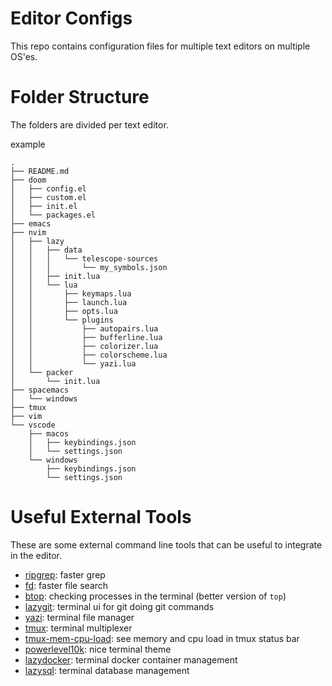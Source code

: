 # Editor Configs
This repo contains configuration files for multiple text editors on multiple OS'es.

# Folder Structure
The folders are divided per text editor.<br>

example
``` text
.
├── README.md
├── doom
│   ├── config.el
│   ├── custom.el
│   ├── init.el
│   └── packages.el
├── emacs
├── nvim
│   ├── lazy
│   │   ├── data
│   │   │   └── telescope-sources
│   │   │       └── my_symbols.json
│   │   ├── init.lua
│   │   └── lua
│   │       ├── keymaps.lua
│   │       ├── launch.lua
│   │       ├── opts.lua
│   │       └── plugins
│   │           ├── autopairs.lua
│   │           ├── bufferline.lua
│   │           ├── colorizer.lua
│   │           ├── colorscheme.lua
│   │           └── yazi.lua
│   └── packer
│       └── init.lua
├── spacemacs
│   └── windows
├── tmux
├── vim
└── vscode
    ├── macos
    │   ├── keybindings.json
    │   └── settings.json
    └── windows
        ├── keybindings.json
        └── settings.json
```

# Useful External Tools
These are some external command line tools that can be useful to integrate in the editor.

- [ripgrep](https://github.com/BurntSushi/ripgrep): faster grep
- [fd](https://github.com/sharkdp/fd): faster file search
- [btop](https://github.com/aristocratos/btop): checking processes in the terminal (better version of `top`)
- [lazygit](https://github.com/jesseduffield/lazygit): terminal ui for git doing git commands
- [yazi](https://github.com/sxyazi/yazi): terminal file manager
- [tmux](https://github.com/tmux/tmux/wiki): terminal multiplexer
- [tmux-mem-cpu-load](https://github.com/thewtex/tmux-mem-cpu-load): see memory and cpu load in tmux status bar
- [powerlevel10k](https://github.com/romkatv/powerlevel10k): nice terminal theme
- [lazydocker](https://github.com/jesseduffield/lazydocker): terminal docker container management
- [lazysql](https://github.com/jorgerojas26/lazysql): terminal database management
